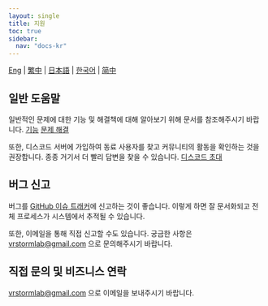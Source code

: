 ```yaml
---
layout: single
title: 지원
toc: true
sidebar:
  nav: "docs-kr"
---
```

[Eng](/dancexr/support) | [繁中](/tw/dancexr/support) | [日本語](/jp/dancexr/support) | [한국어](/kr/dancexr/support) | [简中](/zh/dancexr/support)


## 일반 도움말
일반적인 문제에 대한 기능 및 해결책에 대해 알아보기 위해 문서를 참조해주시기 바랍니다.
[기능](features)
[문제 해결](troubleshooting)

또한, 디스코드 서버에 가입하여 동료 사용자를 찾고 커뮤니티의 활동을 확인하는 것을 권장합니다. 종종 거기서 더 빨리 답변을 찾을 수 있습니다.
[디스코드 초대](https://discord.gg/xN2MaM7C5q)

## 버그 신고
버그를 [GitHub 이슈 트래커](https://github.com/alloystorm/dvvr/issues)에 신고하는 것이 좋습니다. 이렇게 하면 잘 문서화되고 전체 프로세스가 시스템에서 추적될 수 있습니다.

또한, 이메일을 통해 직접 신고할 수도 있습니다. 궁금한 사항은 vrstormlab@gmail.com 으로 문의해주시기 바랍니다.

## 직접 문의 및 비즈니스 연락
vrstormlab@gmail.com 으로 이메일을 보내주시기 바랍니다.